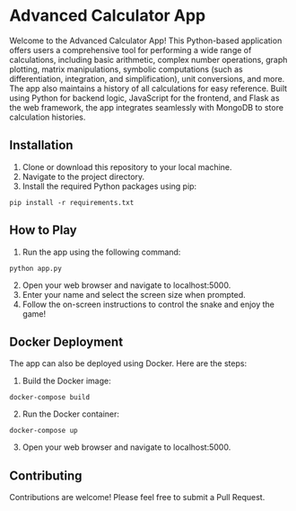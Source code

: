 # Advanced Calculator App

Welcome to the Advanced Calculator App! This Python-based application offers users a comprehensive tool for performing a wide range of calculations, including basic arithmetic, complex number operations, graph plotting, matrix manipulations, symbolic computations (such as differentiation, integration, and simplification), unit conversions, and more. The app also maintains a history of all calculations for easy reference. Built using Python for backend logic, JavaScript for the frontend, and Flask as the web framework, the app integrates seamlessly with MongoDB to store calculation histories.

## Installation

1. Clone or download this repository to your local machine.
2. Navigate to the project directory.
3. Install the required Python packages using pip:


```
pip install -r requirements.txt
```

## How to Play

1. Run the app using the following command:

```
python app.py
```

2. Open your web browser and navigate to localhost:5000.
3. Enter your name and select the screen size when prompted.
4. Follow the on-screen instructions to control the snake and enjoy the game!

## Docker Deployment

The app can also be deployed using Docker. Here are the steps:

1. Build the Docker image:

```
docker-compose build
```

2. Run the Docker container:

```
docker-compose up
```

3. Open your web browser and navigate to localhost:5000.

## Contributing

Contributions are welcome! Please feel free to submit a Pull Request.

